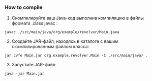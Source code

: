### How to compile
1. Скомпилируйте ваш Java-код выполнив компиляцию в файлы формата .class javac :
```
javac ./src/main/java/org/example/revolver/Main.java
```
2. Создайте JAR-файл, находясь в каталоге с вашим скомпилированным файлом класса:
```
jar cvfe Main.jar org.example.revolver.Main -C ./src/main/java/ .
```
3. Запустите JAR-файл:
```
java -jar Main.jar
```